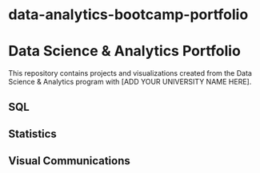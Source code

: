 # data-analytics-bootcamp-portfolio
# Data Science & Analytics Portfolio
This repository contains projects and visualizations created from the Data Science & Analytics program with [ADD YOUR UNIVERSITY NAME HERE].
## SQL
## Statistics
## Visual Communications
